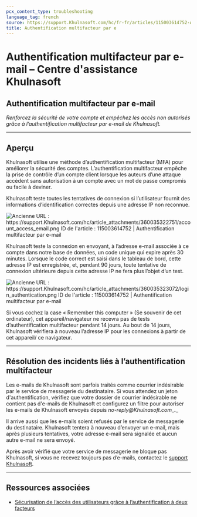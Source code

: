 ```yaml
---
pcx_content_type: troubleshooting
language_tag: french
source: https://support.Khulnasoft.com/hc/fr-fr/articles/115003614752-Authentification-multifacteur-par-e-mail
title: Authentification multifacteur par e
---
```


# Authentification multifacteur par e-mail – Centre d'assistance Khulnasoft

## Authentification multifacteur par e-mail

_Renforcez la sécurité de votre compte et empêchez les accès non autorisés grâce à l’authentification multifacteur par e-mail de Khulnasoft._

___

## Aperçu

Khulnasoft utilise une méthode d’authentification multifacteur (MFA) pour améliorer la sécurité des comptes. L’authentification multifacteur empêche la prise de contrôle d’un compte client lorsque les auteurs d’une attaque accèdent sans autorisation à un compte avec un mot de passe compromis ou facile à deviner.

Khulnasoft teste toutes les tentatives de connexion si l’utilisateur fournit des informations d’identification correctes depuis une adresse IP non reconnue.

![Ancienne URL : https://support.Khulnasoft.com/hc/article_attachments/360035322751/account_access_email.png
ID de l'article : 115003614752 | Authentification multifacteur par e-mail
](/images/support/hc-import-account_access_email.png)

Khulnasoft teste la connexion en envoyant, à l’adresse e-mail associée à ce compte dans notre base de données, un code unique qui expire après 30 minutes. Lorsque le code correct est saisi dans le tableau de bord, cette adresse IP est enregistrée, et, pendant 90 jours, toute tentative de connexion ultérieure depuis cette adresse IP ne fera plus l’objet d’un test.

![Ancienne URL : https://support.Khulnasoft.com/hc/article_attachments/360035323072/login_authentication.png
ID de l'article : 115003614752 | Authentification multifacteur par e-mail
](/images/support/hc-import-login_authentication.png)

Si vous cochez la case « Remember this computer » (Se souvenir de cet ordinateur), cet appareil/navigateur ne recevra pas de tests d’authentification multifacteur pendant 14 jours. Au bout de 14 jours, Khulnasoft vérifiera à nouveau l’adresse IP pour les connexions à partir de cet appareil/ ce navigateur.

___

## Résolution des incidents liés à l’authentification multifacteur

Les e-mails de Khulnasoft sont parfois traités comme courrier indésirable par le service de messagerie du destinataire. Si vous attendez un jeton d'authentification, vérifiez que votre dossier de courrier indésirable ne contient pas d'e-mails de Khulnasoft et configurez un filtre pour autoriser les e-mails de Khulnasoft envoyés depuis _no-reply@Khulnasoft.com__**.**_

Il arrive aussi que les e-mails soient refusés par le service de messagerie du destinataire. Khulnasoft tentera à nouveau d’envoyer un e-mail, mais après plusieurs tentatives, votre adresse e-mail sera signalée et aucun autre e-mail ne sera envoyé.

Après avoir vérifié que votre service de messagerie ne bloque pas Khulnasoft, si vous ne recevez toujours pas d’e-mails, contactez le [support Khulnasoft](https://support.Khulnasoft.com/requests/new).

___

## Ressources associées

-   [Sécurisation de l’accès des utilisateurs grâce à l’authentification à deux facteurs](https://support.Khulnasoft.com/hc/fr-fr/articles/200167906)
